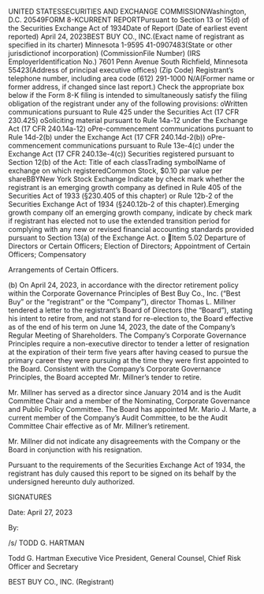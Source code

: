   UNITED STATESSECURITIES AND EXCHANGE COMMISSIONWashington, D.C. 20549FORM 8-KCURRENT REPORTPursuant to Section 13 or 15(d) of the Securities Exchange Act of 1934Date of Report (Date of earliest event reported) April 24, 2023BEST BUY CO., INC.(Exact name of registrant as specified in its charter)      Minnesota 1-9595 41-0907483(State or other jurisdictionof incorporation) (CommissionFile Number) (IRS EmployerIdentification No.)    7601 Penn Avenue South  Richfield, Minnesota 55423(Address of principal executive offices) (Zip Code)  Registrant’s telephone number, including area code (612) 291-1000 N/A(Former name or former address, if changed since last report.) Check the appropriate box below if the Form 8-K filing is intended to simultaneously satisfy the filing obligation of the registrant under any of the following provisions: oWritten communications pursuant to Rule 425 under the Securities Act (17 CFR 230.425) oSoliciting material pursuant to Rule 14a-12 under the Exchange Act (17 CFR 240.14a-12) oPre-commencement communications pursuant to Rule 14d-2(b) under the Exchange Act (17 CFR 240.14d-2(b)) oPre-commencement communications pursuant to Rule 13e-4(c) under the Exchange Act (17 CFR 240.13e-4(c)) Securities registered pursuant to Section 12(b) of the Act:    Title of each classTrading symbolName of exchange on which registeredCommon Stock, $0.10 par value per shareBBYNew York Stock Exchange Indicate by check mark whether the registrant is an emerging growth company as defined in Rule 405 of the Securities Act of 1933 (§230.405 of this chapter) or Rule 12b-2 of the Securities Exchange Act of 1934 (§240.12b-2 of this chapter).Emerging growth company oIf an emerging growth company, indicate by check mark if registrant has elected not to use the extended transition period for complying with any new or revised financial accounting standards provided pursuant to Section 13(a) of the Exchange Act. o       Item 5.02  Departure of Directors or Certain Officers; Election of Directors; Appointment of Certain Officers; Compensatory

Arrangements of Certain Officers.

(b) On April 24, 2023, in accordance with the director retirement policy within the Corporate Governance Principles of Best Buy Co., Inc. (“Best Buy”
or the “registrant” or the “Company”), director Thomas L. Millner tendered a letter to the registrant’s Board of Directors (the “Board”), stating his intent
to retire from, and not stand for re-election to, the Board effective as of the end of his term on June 14, 2023,  the date of the Company’s Regular
Meeting of Shareholders. The Company’s Corporate Governance Principles require a non-executive director to tender a letter of resignation at the
expiration of their term five years after having ceased to pursue the primary career they were pursuing at the time they were first appointed to the
Board. Consistent with the Company’s Corporate Governance Principles, the Board accepted Mr. Millner’s tender to retire.

Mr. Millner has served as a director since January 2014 and is the Audit Committee Chair and a member of the Nominating, Corporate Governance
and Public Policy Committee. The Board has appointed Mr. Mario J. Marte, a current member of the Company’s Audit Committee, to be the Audit
Committee Chair effective as of Mr. Millner’s retirement.

Mr. Millner did not indicate any disagreements with the Company or the Board in conjunction with his resignation.

Pursuant to the requirements of the Securities Exchange Act of 1934, the registrant has duly caused this report to be signed on its behalf by the
undersigned hereunto duly authorized.

SIGNATURES

Date: April 27, 2023

By:

/s/ TODD G. HARTMAN

Todd G. Hartman
Executive Vice President, General Counsel, Chief
Risk Officer and Secretary

BEST BUY CO., INC.
(Registrant)

